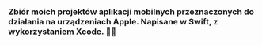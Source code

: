 ### Zbiór moich projektów aplikacji mobilnych przeznaczonych do działania na urządzeniach Apple. Napisane w Swift, z wykorzystaniem Xcode. 📱✨
